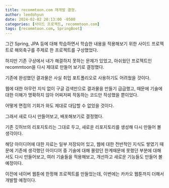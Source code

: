 ```yaml
---
title: recommtoon.com 재개발 결정.
author: leedohyun
date: 2024-02-02 20:13:00 -0500
categories: [사이드 프로젝트, recommtoon.com]
tags: [recommtoon.com, SpringBoot]
---
```


그간 Spring, JPA 등에 대해 학습하면서 학습한 내용을 적용해보기 위한 사이드 프로젝트로 해외축구를 주제로 한 프로젝트를 구상했었다.

하지만 기존 구상에서 내가 해결하지 못하는 문제가 있었고, 아쉬웠던 프로젝트인 recommtoon을 다시 제대로 만들어 보기로 결정했다.

기존에 완성했던 결과물은 사실 취업 포트폴리오로 사용하기도 어려웠을 것이다.

웹에 대한 아무런 지식 없이 구글 검색만으로 결과물을 만들기 급급했고, 때문에 기술에 대한 이해가 명확하지 않아 어찌저찌 작동하는 코드만 작성했을 뿐이었다.

어떻게 면접의 기회가 와도 제대로 대답할 수 없었을 것이다.

그래서 새로 다시 만들어보고, 배포해보기로 결정했다. 

기존 깃허브의 리포지토리는 그대로 두고, 새로운 리포지토리를 생성해 다시 만들어 볼 생각이다.

해당 아이디어에 대한 자료는 일부 저장되어 있고, 웹에 대한 전반적인 지식도 쌓였기 때문에 기존에 생각했던 아이디어 중 기술에 대해 몰랐던 한계때문에 못했던 부분에 대해서도 다시 만들어보고, 여러 기술들을 적용해보고, 개선하고 새로운 기능들도 만들어 볼 예정이다.

이전에 네이버 웹툰에 한정해 프로젝트를 만들었는데, 이번에는 카카오 웹툰까지 더해서 개발할 예정이다.
